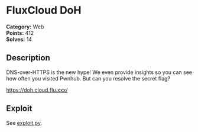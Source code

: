 # FluxCloud DoH
**Category:** Web  
**Points:** 412  
**Solves:** 14  

## Description
DNS-over-HTTPS is the new hype! We even provide insights so you can see how often you visited Pwnhub. But can you resolve the secret flag?

https://doh.cloud.flu.xxx/

## Exploit
See [exploit.py](solution/exploit.py).
